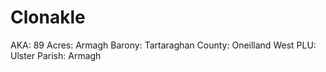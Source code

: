 # Clonakle

AKA: 89
Acres: Armagh
Barony: Tartaraghan
County: Oneilland West
PLU: Ulster
Parish: Armagh